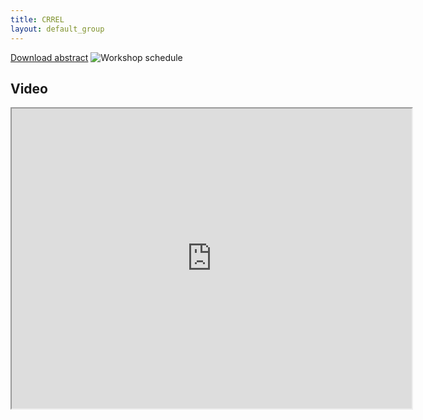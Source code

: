 ```yaml
---
title: CRREL
layout: default_group
---
```


<a href="https://github.com/SPIce-Team/spice-team.github.io/raw/master/files/Sea_Ice_Workshop_2021-abstract-OConnor.pdf">Download abstract</a>
![Workshop schedule](./OConnor.png)

## Video
<iframe src="https://drive.google.com/file/d/1ub84Jx2VWgl-dclNCw13T5zJj9KDqOub/preview" width="640" height="480"></iframe>

